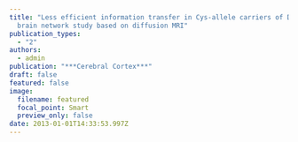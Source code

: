 ```yaml
---
title: "Less efficient information transfer in Cys-allele carriers of DISC1: a
  brain network study based on diffusion MRI"
publication_types:
  - "2"
authors:
  - admin
publication: "***Cerebral Cortex***"
draft: false
featured: false
image:
  filename: featured
  focal_point: Smart
  preview_only: false
date: 2013-01-01T14:33:53.997Z
---
```


